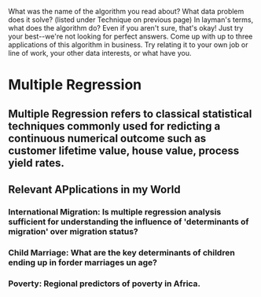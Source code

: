 What was the name of the algorithm you read about?
What data problem does it solve? (listed under Technique on previous page)
In layman's terms, what does the algorithm do? Even if you aren't sure, that's okay! Just try your best--we're not looking for perfect answers.
Come up with up to three applications of this algorithm in business. Try relating it to your own job or line of work, your other data interests, or what have you.

# Multiple Regression

## Multiple Regression refers to classical statistical techniques  commonly used for redicting a continuous numerical outcome such as customer lifetime value, house value, process yield rates.

## Relevant APplications in my World
### International Migration: Is multiple regression analysis sufficient for understanding the influence of 'determinants of migration' over migration status?
### Child Marriage: What are the key determinants of children ending up in forder marriages un age?
### Poverty: Regional predictors of poverty in Africa. 
